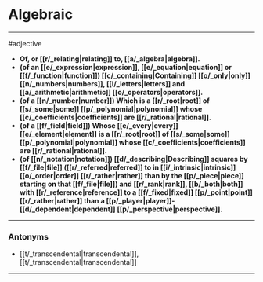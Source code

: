 # Algebraic
---
#adjective
- **Of, or [[r/_relating|relating]] to, [[a/_algebra|algebra]].**
- **(of an [[e/_expression|expression]], [[e/_equation|equation]] or [[f/_function|function]]) [[c/_containing|Containing]] [[o/_only|only]] [[n/_numbers|numbers]], [[l/_letters|letters]] and [[a/_arithmetic|arithmetic]] [[o/_operators|operators]].**
- **(of a [[n/_number|number]]) Which is a [[r/_root|root]] of [[s/_some|some]] [[p/_polynomial|polynomial]] whose [[c/_coefficients|coefficients]] are [[r/_rational|rational]].**
- **(of a [[f/_field|field]]) Whose [[e/_every|every]] [[e/_element|element]] is a [[r/_root|root]] of [[s/_some|some]] [[p/_polynomial|polynomial]] whose [[c/_coefficients|coefficients]] are [[r/_rational|rational]].**
- **(of [[n/_notation|notation]]) [[d/_describing|Describing]] squares by [[f/_file|file]] ([[r/_referred|referred]] to in [[i/_intrinsic|intrinsic]] [[o/_order|order]] [[r/_rather|rather]] than by the [[p/_piece|piece]] starting on that [[f/_file|file]]) and [[r/_rank|rank]], [[b/_both|both]] with [[r/_reference|reference]] to a [[f/_fixed|fixed]] [[p/_point|point]] [[r/_rather|rather]] than a [[p/_player|player]]-[[d/_dependent|dependent]] [[p/_perspective|perspective]].**
---
### Antonyms
- [[t/_transcendental|transcendental]], [[t/_transcendental|transcendental]]
---
